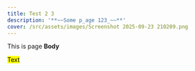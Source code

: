 ```yaml
---
title: Test 2 3
description: '**~~Some p_age 123_~~**'
cover: /src/assets/images/Screenshot 2025-09-23 210209.png
---
```

This is page **Body**

<mark>Text</mark>
